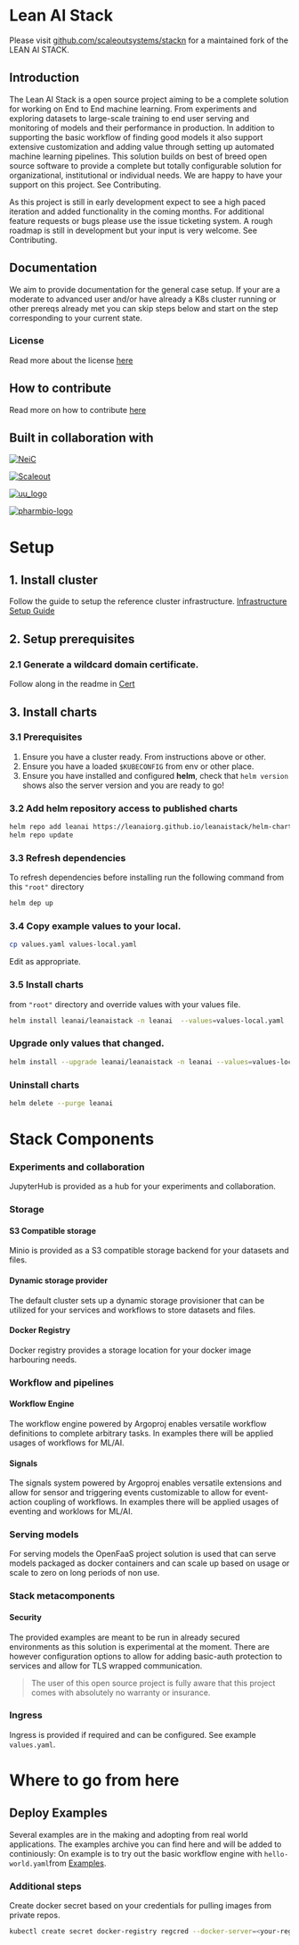 # Lean AI Stack
Please visit [github.com/scaleoutsystems/stackn](github.com/scaleoutsystems/stackn) for a maintained fork of the LEAN AI STACK.

## Introduction
The Lean AI Stack is a open source project aiming to be a complete solution for working on End to End machine learning. From experiments and exploring datasets to large-scale training to end user serving and monitoring of models and their performance in production. In addition to supporting the basic workflow of finding good models it also support extensive customization and adding value through setting up automated machine learning pipelines. This solution builds on best of breed open source software to provide a complete but totally configurable solution for organizational, institutional or individual needs. We are happy to have your support on this project. See Contributing.

As this project is still in early development expect to see a high paced iteration and added functionality in the coming months. For additional feature requests or bugs please use the issue ticketing system. A rough roadmap is still in development but your input is very welcome. See Contributing.

## Documentation
We aim to provide documentation for the general case setup. If your are a moderate to advanced user and/or have already a K8s cluster running or other prereqs already met you can skip steps below and start on the step corresponding to your current state.

### License
Read more about the license [here](LICENSE)

## How to contribute
Read more on how to contribute [here](CONTRIBUTING.md)

## Built in collaboration with
[![NeiC](https://user-images.githubusercontent.com/2098408/65333320-91eddf00-dbc0-11e9-8bfb-3c9774b62af2.png)](https://github.com/neicnordic)


[![Scaleout](https://user-images.githubusercontent.com/2098408/65333699-42f47980-dbc1-11e9-9db3-f0e5dcdadc8b.png)](www.scaleoutsystems.com)

[![uu_logo](https://user-images.githubusercontent.com/46811/65514759-439d5080-dede-11e9-8389-b22cffffd892.png)](http://www.farmbio.uu.se)

[![pharmbio-logo](https://user-images.githubusercontent.com/46811/65514764-46984100-dede-11e9-9c1d-834d11b82816.png)](https://pharmb.io)



# Setup
## 1. Install cluster
Follow the guide to setup the reference cluster infrastructure.
[Infrastructure Setup Guide](/infrastructure/)

## 2. Setup prerequisites

### 2.1 Generate a wildcard domain certificate.
Follow along in the readme in [Cert](extra/cert)



## 3. Install charts

### 3.1 Prerequisites
1. Ensure you have a cluster ready. From instructions above or other.
2. Ensure you have a loaded `$KUBECONFIG` from env or other place.
1. Ensure you have installed and configured **helm**, check that `helm version` shows also the server version and you are ready to go!
### 3.2 Add helm repository access to published charts
```bash
helm repo add leanai https://leanaiorg.github.io/leanaistack/helm-charts/leanaistack/
helm repo update
```
### 3.3 Refresh dependencies
To refresh dependencies before installing run the following command from this ``"root"`` directory
```bash
helm dep up
```

### 3.4 Copy example values to your local.
```bash
cp values.yaml values-local.yaml
```
Edit as appropriate.

### 3.5 Install charts
from `"root"` directory and override values with your values file.
```bash
helm install leanai/leanaistack -n leanai  --values=values-local.yaml
```

### Upgrade only values that changed.
```bash
helm install --upgrade leanai/leanaistack -n leanai --values=values-local.yaml
```

### Uninstall charts
```bash
helm delete --purge leanai
```
# Stack Components

### Experiments and collaboration
JupyterHub is provided as a hub for your experiments and collaboration.

### Storage
#### S3 Compatible storage
Minio is provided as a S3 compatible storage backend for your datasets and files.

#### Dynamic storage provider
The default cluster sets up a dynamic storage provisioner that can be utilized for your services and workflows to store datasets and files.

#### Docker Registry
Docker registry provides a storage location for your docker image harbouring needs.

### Workflow and pipelines
#### Workflow Engine
The workflow engine powered by Argoproj enables versatile workflow definitions to complete arbitrary tasks. In examples there will be applied usages of workflows for ML/AI.

#### Signals
The signals system powered by Argoproj enables versatile extensions and allow for sensor and triggering events customizable to allow for event-action coupling of workflows. In examples there will be applied usages of eventing and worklows for ML/AI.

### Serving models
For serving models the OpenFaaS project solution is used that can serve models packaged as docker containers and can scale up based on usage or scale to zero on long periods of non use.





### Stack metacomponents
#### Security
The provided examples are meant to be run in already secured environments as this solution is experimental at the moment. There are however configuration options to allow for adding basic-auth protection to services and allow for TLS wrapped communication.
> The user of this open source project is fully aware that this project comes with absolutely no warranty or insurance.

### Ingress
Ingress is provided if required and can be configured. See example `values.yaml`.

# Where to go from here

## Deploy Examples
Several examples are in the making and adopting from real world applications. The examples archive you can find here and will be added to continiously:
On example is to try out the basic workflow engine with `hello-world.yaml`from [Examples](https://github.com/leanaiorg/examples).


### Additional steps
Create docker secret based on your credentials for pulling images from private repos.
```bash
kubectl create secret docker-registry regcred --docker-server=<your-registry-server> --docker-username=<your-name> --docker-password=<your-pword> --docker-email=<your-email>
```
